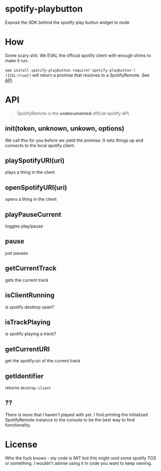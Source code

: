 spotify-playbutton
=================

Expose the SDK behind the spotify play button widget to node

# How

Some scary shit. We EVAL the official spotify client with enough
shims to make it run. 

`npm install spotify-playbutton`. `require('spotify-playbutton')({SSL:true})`
will return a promise that resolves to a SpotifyRemote. See [API](#API).

# API

> SpotifyRemote is the __undocumented__ official spotify API.

## init(token, unknown, unkown, options)

We call this for you before we yield the promise.
It sets things up and connects to the local spotify client.

## playSpotifyURI(uri)

plays a thing in the client

## openSpotifyURI(uri)

opens a thing in the client

## playPauseCurrent

toggles play/pause

## pause

just pauses

## getCurrentTrack

gets the current track

## isClientRunning

is spotify desktop open?

## isTrackPlaying

is spotify playing a track?

## getCurrentURI

get the spotify:uri of the current track

## getIdentifier

returns `desktop-client`

## ??

There is more that I haven't played with yet. 
I find printing the initialized SpotifyRemote instance to the console to be the best way to find functionality.

# License

Who the fuck knows - my code is MIT but this might void some spotify TOS
or something. I wouldn't advise using it in code you want to keep owning.